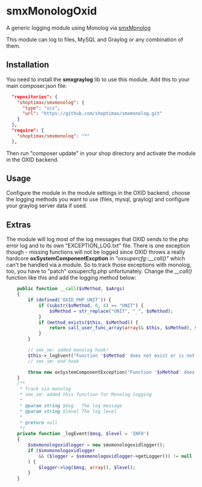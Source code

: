 # smxMonologOxid

A generic logging module using Monolog via [smxMonolog](https://github.com/shoptimax/smxmonolog.git)

This module can log to files, MySQL and Graylog or any combination of them.

## Installation

You need to install the __smxgraylog__ lib to use this module. Add this to your main composer.json file:

```json
  "repositories": {
    "shoptimax/smxmonolog": {
      "type": "vcs",
      "url": "https://github.com/shoptimax/smxmonolog.git"
    }
  },
  "require": {
    "shoptimax/smxmonolog": "*"
  },
```

Then run "composer update" in your shop directory and activate the module in the OXID backend.

## Usage

Configure the module in the module settings in the OXID backend, choose the logging methods you want to use (files, mysql, graylog)
and configure your graylog server data if used.


## Extras

The module will log most of the log messages that OXID sends to the php error log and to its own "EXCEPTION_LOG.txt" file.
There is one exception though - missing functions will not be logged since OXID throws a really hardcore __oxSystemComponentExcption__
in *"oxsupercfg::__call()"* which can't be handled via a module. So to track those exceptions with monolog, too, you have to "patch" oxsupercfg.php unfortunately.
Change the *__call()* function like this and add the logging method below:

```php
    public function __call($sMethod, $aArgs)
    {
        if (defined('OXID_PHP_UNIT')) {
            if (substr($sMethod, 0, 4) == "UNIT") {
                $sMethod = str_replace("UNIT", "_", $sMethod);
            }
            if (method_exists($this, $sMethod)) {
                return call_user_func_array(array(& $this, $sMethod), $aArgs);
            }
        }

        // smx_sm: added monolog hook!
        $this->_logEvent("Function '$sMethod' does not exist or is not accessible! (" . get_class($this) . ")", 'EMERGENCY');
        // smx_sm: end hook

        throw new oxSystemComponentException("Function '$sMethod' does not exist or is not accessible! (" . get_class($this) . ")" . PHP_EOL);
    }
    /**
     * Track via monolog
     * smx_sm: added this function for Monolog logging
     *
     * @param string $msg   The log message
     * @param string $level The log level
     *
     * @return null
     */
    private function _logEvent($msg, $level = 'INFO')
    {
        $smxmonologoxidlogger = new smxmonologoxidlogger();
        if ($smxmonologoxidlogger
            && ($logger = $smxmonologoxidlogger->getLogger()) != null
        ) {
            $logger->log($msg, array(), $level);
        }
    }
```
